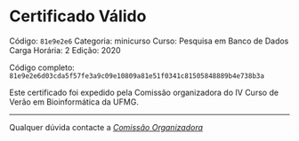 # Certificado Válido

Código: `81e9e2e6`
Categoria: minicurso
Curso: Pesquisa em Banco de Dados
Carga Horária: 2
Edição: 2020


Código completo: `81e9e2e6d03cda5f57fe3a9c09e10809a81e51f0341c81505848889b4e738b3a`


Este certificado foi expedido pela Comissão organizadora do IV Curso de Verão em Bioinformática da UFMG.

----

Qualquer dúvida contacte a [_Comissão Organizadora_](<mailto:cursobioinfoufmg@gmail.com$subject=[Certificados]>)

